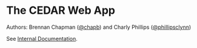 

# The CEDAR Web App
 
Authors: Brennan Chapman ([@chapb](https://github.com/chapb)) and Charly Phillips ([@phillipsclynn](https://github.com/phillipsclynn))


See [Internal Documentation](https://github.com/iAM-AMR/internal-documentation). 